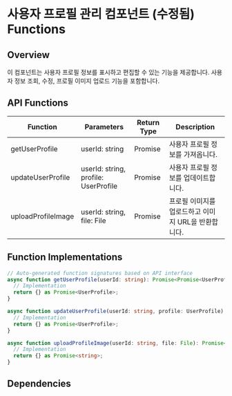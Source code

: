 # 사용자 프로필 관리 컴포넌트 (수정됨) Functions

## Overview
이 컴포넌트는 사용자 프로필 정보를 표시하고 편집할 수 있는 기능을 제공합니다. 사용자 정보 조회, 수정, 프로필 이미지 업로드 기능을 포함합니다.

## API Functions

| Function | Parameters | Return Type | Description |
|----------|------------|-------------|-------------|
| getUserProfile | userId: string | Promise<UserProfile> | 사용자 프로필 정보를 가져옵니다. |
| updateUserProfile | userId: string, profile: UserProfile | Promise<UserProfile> | 사용자 프로필 정보를 업데이트합니다. |
| uploadProfileImage | userId: string, file: File | Promise<string> | 프로필 이미지를 업로드하고 이미지 URL을 반환합니다. |

## Function Implementations

```typescript
// Auto-generated function signatures based on API interface
async function getUserProfile(userId: string): Promise<Promise<UserProfile>> {
  // Implementation
  return {} as Promise<UserProfile>;
}

async function updateUserProfile(userId: string, profile: UserProfile): Promise<Promise<UserProfile>> {
  // Implementation
  return {} as Promise<UserProfile>;
}

async function uploadProfileImage(userId: string, file: File): Promise<Promise<string>> {
  // Implementation
  return {} as Promise<string>;
}

```

## Dependencies


